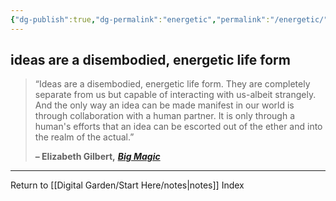```yaml
---
{"dg-publish":true,"dg-permalink":"energetic","permalink":"/energetic/","created":"","updated":""}
---
```



## ideas are a disembodied, energetic life form

> “Ideas are a disembodied, energetic life form. They are completely separate from us but capable of interacting with us-albeit strangely. And the only way an idea can be made manifest in our world is through collaboration with a human partner. It is only through a human's efforts that an idea can be escorted out of the ether and into the realm of the actual.”
> 
> **– Elizabeth Gilbert,** _[**Big Magic**](https://londonwriterssalon.us4.list-manage.com/track/click?u=8b047263967451488070a8ad0&id=0db3b488c3&e=bc5cbc9b90)_

---

Return to [[Digital Garden/Start Here/notes\|notes]] Index